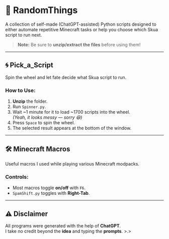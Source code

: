 # 🎲 RandomThings
A collection of self-made (ChatGPT-assisted) Python scripts designed to either automate repetitive Minecraft tasks or help you choose which Skua script to run next.

> **Note:** Be sure to **unzip/extract the files** before using them!

---

## 🌀 Pick_a_Script
Spin the wheel and let fate decide what Skua script to run.

### How to Use:
1. **Unzip** the folder.
2. Run `Spinner.py`.
3. Wait ~1 minute for it to load ~1700 scripts into the wheel.  
   _(Yeah, it looks messy — sorry 😆)_
4. Press `Space` to spin the wheel.
5. The selected result appears at the bottom of the window.

---

## 🛠️ Minecraft Macros
Useful macros I used while playing various Minecraft modpacks.

### Controls:
- Most macros toggle **on/off** with `F6`.
- `SpamShift.py` toggles with **Right-Tab**.

---

## ⚠️ Disclaimer
All programs were generated with the help of **ChatGPT**.  
I take no credit beyond the **idea** and typing the **prompts**. >.>

